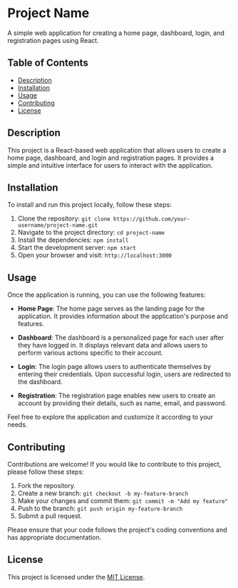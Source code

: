 # Project Name

A simple web application for creating a home page, dashboard, login, and registration pages using React.

## Table of Contents

- [Description](#description)
- [Installation](#installation)
- [Usage](#usage)
- [Contributing](#contributing)
- [License](#license)

## Description

This project is a React-based web application that allows users to create a home page, dashboard, and login and registration pages. It provides a simple and intuitive interface for users to interact with the application.

## Installation

To install and run this project locally, follow these steps:

1. Clone the repository: `git clone https://github.com/your-username/project-name.git`
2. Navigate to the project directory: `cd project-name`
3. Install the dependencies: `npm install`
4. Start the development server: `npm start`
5. Open your browser and visit: `http://localhost:3000`

## Usage

Once the application is running, you can use the following features:

- **Home Page**: The home page serves as the landing page for the application. It provides information about the application's purpose and features.

- **Dashboard**: The dashboard is a personalized page for each user after they have logged in. It displays relevant data and allows users to perform various actions specific to their account.

- **Login**: The login page allows users to authenticate themselves by entering their credentials. Upon successful login, users are redirected to the dashboard.

- **Registration**: The registration page enables new users to create an account by providing their details, such as name, email, and password.

Feel free to explore the application and customize it according to your needs.

## Contributing

Contributions are welcome! If you would like to contribute to this project, please follow these steps:

1. Fork the repository.
2. Create a new branch: `git checkout -b my-feature-branch`
3. Make your changes and commit them: `git commit -m "Add my feature"`
4. Push to the branch: `git push origin my-feature-branch`
5. Submit a pull request.

Please ensure that your code follows the project's coding conventions and has appropriate documentation.

## License

This project is licensed under the [MIT License](LICENSE). 

